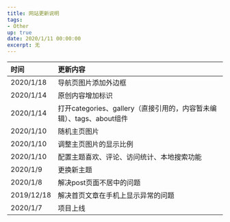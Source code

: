 ```yaml
---
title: 网站更新说明
tags: 
- Other
up: true
date: 2020/1/11 00:00:00
excerpt: 无
---
```

|时间|更新内容|
|:-|:-|
|2020/1/18|导航页图片添加外边框|
|2020/1/14|原创内容增加标识|
|2020/1/14|打开categories、gallery（直接引用的，内容暂未编辑）、tags、about组件|
|2020/1/10|随机主页图片|
|2020/1/10|调整主页图片的显示比例|
|2020/1/10|配置主题喜欢、评论、访问统计、本地搜索功能|
|2020/1/9|更换新主题|
|2020/1/8|解决post页面不居中的问题|
|2019/12/18|解决首页文章在手机上显示异常的问题|
|2020/1/7|项目上线|